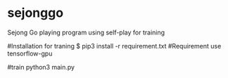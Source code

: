 # sejonggo
Sejong Go playing program using self-play for training

#Installation for traning
$ pip3 install -r requirement.txt #Requirement use tensorflow-gpu

#train
python3 main.py

